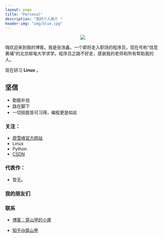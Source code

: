 ```yaml
---
layout: page
title: "Personal"
description: "我的个人简介 "
header-img: "img/blue.jpg"
---
```



<center>
    <p><img src="../img/tx.jpg" align="center"></p>
</center>

嗨欢迎来到我的博客。我是张浩鑫，一个即将走入职场的程序员，现在号称“信息黄埔”的北京邮电大学求学。程序员之路不好走，感谢我的老师和所有帮助我的人。

现在研习 **Linux** 。

## 坚信

- 勤能补拙
- 路在脚下 
- 一切技能皆可习得，编程更是如此

### 关注：


- [廖雪峰官方网站](https://www.liaoxuefeng.com/)
- Linux
- Python
- [CSDN](http://www.csdn.net)


### 代表作：

- 暂无。


### 我的朋友们

### 联系

- [博客：穿山甲的小屋](csj007.github.io)

- [知乎@穿山甲](https://www.zhihu.com/people/ai-mu-zi-46/activities)










